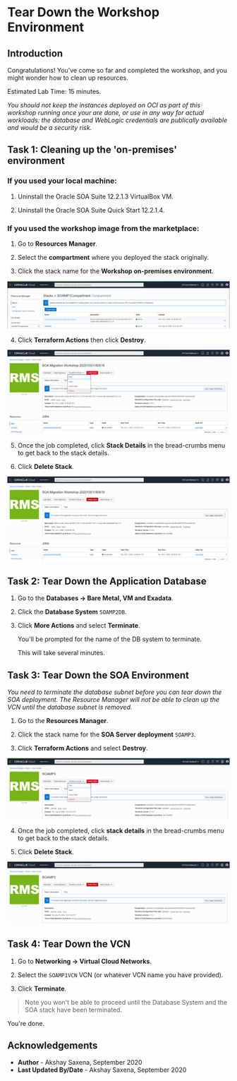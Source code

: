 # Tear Down the Workshop Environment

## Introduction

Congratulations! You've come so far and completed the workshop, and you might wonder how to clean up resources.

Estimated Lab Time: 15 minutes.

*You should not keep the instances deployed on OCI as part of this workshop running once your are done, or use in any way for actual workloads: the database and WebLogic credentials are publically available and would be a security risk.*

## Task 1: Cleaning up the 'on-premises' environment

### If you used your local machine:

1. Uninstall the Oracle SOA Suite 12.2.1.3 VirtualBox VM.

2. Uninstall the Oracle SOA Suite Quick Start 12.2.1.4.


### If you used the workshop image from the marketplace:

1. Go to **Resources Manager**.

2. Select the **compartment** where you deployed the stack originally.

3. Click the stack name for the **Workshop on-premises environment**.

  ![](./images/stack.png)

4. Click **Terraform Actions** then click **Destroy**.

  ![](./images/tf-destroy-local.png)

5. Once the job completed, click **Stack Details** in the bread-crumbs menu to get back to the stack details.

6. Click **Delete Stack**.

  ![](./images/delete-stack-local.png)

## Task 2: Tear Down the Application Database

1. Go to the **Databases -> Bare Metal, VM and Exadata**.

2. Click the **Database System** `SOAMP2DB`.

3. Click **More Actions** and select **Terminate**.

    You'll be prompted for the name of the DB system to terminate.

    This will take several minutes.

## Task 3: Tear Down the SOA Environment

*You need to terminate the database subnet before you can tear down the SOA deployment. The Resource Manager will not be able to clean up the VCN until the database subnet is removed.*

1. Go to the **Resources Manager**.

2. Click the stack name for the **SOA Server deployment** `SOAMP3`.

3. Click **Terraform Actions** and select **Destroy**.

  ![](./images/tf-destroy-soamp.png)

4. Once the job completed, click **stack details** in the bread-crumbs menu to get back to the stack details.

5. Click **Delete Stack**.

  ![](./images/delete-stack-soamp.png)

## Task 4: Tear Down the VCN

1. Go to **Networking -> Virtual Cloud Networks**.

2. Select the `SOAMP1VCN` VCN  (or whatever VCN name you have provided).

3. Click **Terminate**.

  >Note you won't be able to proceed until the Database System and the SOA stack have been terminated.

You're done.

## Acknowledgements

 - **Author** - Akshay Saxena, September 2020
 - **Last Updated By/Date** - Akshay Saxena, September 2020
